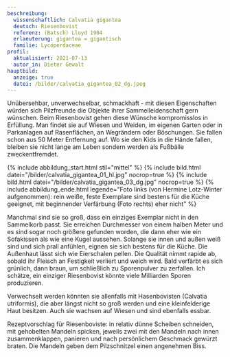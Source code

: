 ```yaml
---
beschreibung:
  wissenschaftlich: Calvatia gigantea
  deutsch: Riesenbovist
  referenz: (Batsch) Lloyd 1904
  erlaeuterung: gigantea = gigantisch
  familie: Lycoperdaceae
profil:
  aktualisiert: 2021-07-13
  autor_in: Dieter Gewalt
hauptbild:
  anzeige: true
  datei: /bilder/calvatia_gigantea_02_dg.jpeg
---
```

Unübersehbar, unverwechselbar, schmackhaft - mit diesen Eigenschaften würden sich Pilzfreunde die Objekte ihrer Sammelleidenschaft gern wünschen. Beim Riesenbovist gehen diese Wünsche kompromisslos in Erfüllung. Man findet sie auf Wiesen und Weiden, im eigenen Garten oder in Parkanlagen auf Rasenflächen, an Wegrändern oder Böschungen. Sie fallen schon aus 50 Meter Entfernung auf. Wo sie den Kids in die Hände fallen, bleiben sie nicht lange am Leben sondern werden als Fußbälle zweckentfremdet.

{% include abbildung_start.html stil="mittel" %}
{% include bild.html datei="/bilder/calvatia_gigantea_01_hl.jpg" nocrop=true %}
{% include bild.html datei="/bilder/calvatia_gigantea_03_dg.jpg" nocrop=true %}
{% include abbildung_ende.html legende="Foto links (von Hermine Lotz-Winter aufgenommen): rein weiße, feste Exemplare sind bestens für die Küche geeignet, mit beginnender Verfärbung (Foto rechts) eher nicht" %}

Manchmal sind sie so groß, dass ein einziges Exemplar nicht in den Sammelkorb passt. Sie erreichen Durchmesser von einem halben Meter und es sind sogar noch größere gefunden worden, die dann eher wie ein Sofakissen als wie eine Kugel aussehen. Solange sie innen und außen weiß sind und sich prall anfühlen, eignen sie sich bestens für die Küche. Die Außenhaut lässt sich wie Eierschalen pellen. Die Qualität nimmt rapide ab, sobald ihr Fleisch an Festigkeit verliert und weich wird. Bald verfärbt es sich  grünlich, dann braun, um schließlich zu Sporenpulver zu zerfallen. Ich schätze, ein einziger Riesenbovist könnte viele Milliarden Sporen produzieren.

Verwechselt werden könnten sie allenfalls  mit Hasenbovisten (Calvatia utriformis), die aber längst nicht so groß werden und eine kleinfelderige Haut besitzen. Auch sie wachsen auf Wiesen und sind ebenfalls essbar.

Rezeptvorschlag für Riesenboviste: in relativ dünne Scheiben schneiden, mit gehobelten Mandeln spicken, jeweils zwei mit den Mandeln nach innen zusammenklappen, panieren und nach persönlichem Geschmack gewürzt braten. Die Mandeln geben dem Pilzschnitzel einen angenehmen Biss.
